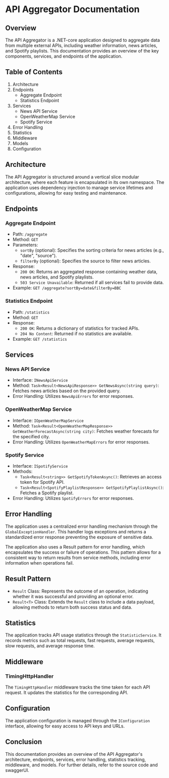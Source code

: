 API Aggregator Documentation
================================

Overview
--------

The API Aggregator is a .NET-core application designed to aggregate data from multiple external APIs, including weather information, news articles, and Spotify playlists. This documentation provides an overview of the key components, services, and endpoints of the application.

Table of Contents
-----------------

1. Architecture
2. Endpoints
	* Aggregate Endpoint
	* Statistics Endpoint
3. Services
	* News API Service
	* OpenWeatherMap Service
	* Spotify Service
4. Error Handling
5. Statistics
6. Middleware
7. Models
8. Configuration

Architecture
------------

The API Aggregator is structured around a vertical slice modular architecture, where each feature is encapsulated in its own namespace. The application uses dependency injection to manage service lifetimes and configurations, allowing for easy testing and maintenance.

Endpoints
---------

### Aggregate Endpoint

* Path: `/aggregate`
* Method: `GET`
* Parameters:
	+ `sortBy` (optional): Specifies the sorting criteria for news articles (e.g., "date", "source").
	+ `filterBy` (optional): Specifies the source to filter news articles.
* Response:
	+ `200 OK`: Returns an aggregated response containing weather data, news articles, and Spotify playlists.
	+ `503 Service Unavailable`: Returned if all services fail to provide data.
* Example: `GET /aggregate?sortBy=date&filterBy=BBC`

### Statistics Endpoint

* Path: `/statistics`
* Method: `GET`
* Response:
	+ `200 OK`: Returns a dictionary of statistics for tracked APIs.
	+ `204 No Content`: Returned if no statistics are available.
* Example: `GET /statistics`

Services
--------

### News API Service

* Interface: `INewsApiService`
* Method: `Task<Result<NewsApiResponse>> GetNewsAsync(string query)`: Fetches news articles based on the provided query.
* Error Handling: Utilizes `NewsApiErrors` for error responses.

### OpenWeatherMap Service

* Interface: `IOpenWeatherMapService`
* Method: `Task<Result<OpenWeatherMapResponse>> GetWeatherForecastAsync(string city)`: Fetches weather forecasts for the specified city.
* Error Handling: Utilizes `OpenWeatherMapErrors` for error responses.

### Spotify Service

* Interface: `ISpotifyService`
* Methods:
	+ `Task<Result<string>> GetSpotifyTokenAsync()`: Retrieves an access token for Spotify API.
	+ `Task<Result<SpotifyPlaylistResponse>> GetSpotifyPlaylistAsync()`: Fetches a Spotify playlist.
* Error Handling: Utilizes `SpotifyErrors` for error responses.

Error Handling
-------------

The application uses a centralized error handling mechanism through the `GlobalExceptionHandler`. This handler logs exceptions and returns a standardized error response preventing the exposure of sensitive data.

The application also uses a Result pattern for error handling, which encapsulates the success or failure of operations. This pattern allows for a consistent way to return results from service methods, including error information when operations fail.

Result Pattern
--------------

* `Result` Class: Represents the outcome of an operation, indicating whether it was successful and providing an optional error.
* `Result<T>` Class: Extends the `Result` class to include a data payload, allowing methods to return both success status and data.

Statistics
----------

The application tracks API usage statistics through the `StatisticService`. It records metrics such as total requests, fast requests, average requests, slow requests, and average response time.

Middleware
----------

### TimingHttpHandler

The `TimingHttpHandler` middleware tracks the time taken for each API request. It updates the statistics for the corresponding API.

Configuration
-------------

The application configuration is managed through the `IConfiguration` interface, allowing for easy access to API keys and URLs.


Conclusion
----------

This documentation provides an overview of the API Aggregator's architecture, endpoints, services, error handling, statistics tracking, middleware, and models. For further details, refer to the source code and swaggerUI.

